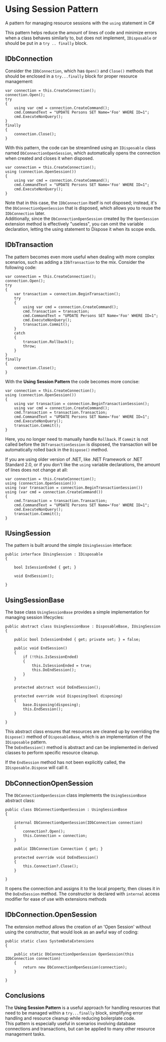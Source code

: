 # Using Session Pattern
A pattern for managing resource sessions with the `using` statement in C#

This pattern helps reduce the amount of lines of code and minimize errors when a class behaves similarly to, but does not implement, `IDisposable` or should be put in a `try .. finally` block.

## IDbConnection
Consider the `IDbConnection`, which has `Open()` and `Close()` methods that should be enclosed in a `try...finally` block for proper resource management:

````
var connection = this.CreateConnection();
connection.Open();
try
{
	using var cmd = connection.CreateCommand();
	cmd.CommandText = "UPDATE Persons SET Name='Foo' WHERE ID=1";
	cmd.ExecuteNonQuery();
}
finally
{
	connection.Close();
}
````

With this pattern, the code can be streamlined using an `IDisposable` class named `DbConnectionOpenSession`, which automatically opens the connection when created and closes it when disposed.

````
var connection = this.CreateConnection();
using (connection.OpenSession())
{
	using var cmd = connection.CreateCommand();
	cmd.CommandText = "UPDATE Persons SET Name='Foo' WHERE ID=1";
	cmd.ExecuteNonQuery();
}
````

Note that in this case, the `IDbConnection` itself is not disposed; instead, it's the `DbConnectionOpenSession` that is disposed, which allows you to reuse the `IDbConnection` later.  
Additionally, since the `DbConnectionOpenSession` created by the `OpenSession` extension method is effectively "useless", you can omit the variable declaration, letting the using statement to Dispose it when its scope ends.

## IDbTransaction
The pattern becomes even more useful when dealing with more complex scenarios, such as adding a `IDbTransaction` to the mix. Consider the following code:

````
var connection = this.CreateConnection();
connection.Open();
try
{
	var transaction = connection.BeginTransaction();
	try
	{
		using var cmd = connection.CreateCommand();
		cmd.Transaction = transaction;
		cmd.CommandText = "UPDATE Persons SET Name='Foo' WHERE ID=1";
		cmd.ExecuteNonQuery();
		transaction.Commit();
	}
	catch
	{
		transaction.Rollback();
		throw;
	}
}
finally
{
	connection.Close();
}
````

With the **Using Session Pattern** the code becomes more concise:

````
var connection = this.CreateConnection();
using (connection.OpenSession())
{
	using var transaction = connection.BeginTransactionSession();
	using var cmd = connection.CreateCommand();
	cmd.Transaction = transaction.Transaction;
	cmd.CommandText = "UPDATE Persons SET Name='Foo' WHERE ID=1";
	cmd.ExecuteNonQuery();
	transaction.Commit();
}
````
Here, you no longer need to manually handle `Rollback`. If `Commit` is not called before the `DbTransactionSession` is disposed, the transaction will be automatically rolled back in the `Dispose()` method.

If you are using older version of .NET, like .NET Framework or .NET Standard 2.0, or if you don't like the `using` variable declarations, the amount of lines does not change at all:

````
var connection = this.CreateConnection();
using (connection.OpenSession())
using (var transaction = connection.BeginTransactionSession())
using (var cmd = connection.CreateCommand())
{
	cmd.Transaction = transaction.Transaction;
	cmd.CommandText = "UPDATE Persons SET Name='Foo' WHERE ID=1";
	cmd.ExecuteNonQuery();
	transaction.Commit();
}
````

## IUsingSession
The pattern is built around the simple `IUsingSession` interface:
````
public interface IUsingSession : IDisposable
{

	bool IsSessionEnded { get; }

	void EndSession();

}
````
## UsingSessionBase
The base class `UsingSessionBase` provides a simple implementation for managing session lifecycles:
````
public abstract class UsingSessionBase : DisposableBase, IUsingSession
{

	public bool IsSessionEnded { get; private set; } = false;

	public void EndSession()
	{
		if (!this.IsSessionEnded)
		{
			this.IsSessionEnded = true;
			this.DoEndSession();
		}
	}

	protected abstract void DoEndSession();

	protected override void Disposing(bool disposing)
	{
		base.Disposing(disposing);
		this.EndSession();
	}

}
````
This abstract class ensures that resources are cleaned up by overriding the `Dispose()` method of `DisposableBase`, which is an implementation of the `IDisposable` pattern.  
The `DoEndSession()` method is abstract and can be implemented in derived classes to perform specific resource cleanup.

If the `EndSession` method has not been explicitly called, the `IDisposable.Dispose` will call it.

## DbConnectionOpenSession
The `DbConnectionOpenSession` class implements the `UsingSessionBase` abstract class:
````
public class DbConnectionOpenSession : UsingSessionBase
{

	internal DbConnectionOpenSession(IDbConnection connection)
	{
		connection?.Open();
		this.Connection = connection;
	}

	public IDbConnection Connection { get; }

	protected override void DoEndSession()
	{
		this.Connection?.Close();
	}

}
````
It opens the connection and assigns it to the local property, then closes it in the `DoEndSession` method.
The constructor is declared with `internal` access modifier for ease of use with extensions methods

## IDbConnection.OpenSession
The extension method allows the creation of an 'Open Session' without using the constructor, that would look as an awful way of coding:
````
public static class SystemDataExtensions
{

	public static DbConnectionOpenSession OpenSession(this IDbConnection connection)
	{
		return new DbConnectionOpenSession(connection);
	}

}
````

## Conclusions
The **Using Session Pattern** is a useful approach for handling resources that need to be managed within a `try...finally` block, simplifying error handling and resource cleanup while reducing boilerplate code.  
This pattern is especially useful in scenarios involving database connections and transactions, but can be applied to many other resource management tasks.
